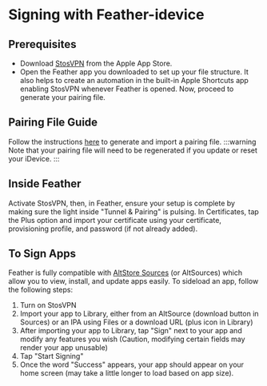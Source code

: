 # Signing with Feather-idevice 
## Prerequisites
- Download [StosVPN](https://apps.apple.com/us/app/stosvpn/id6744003051) from the Apple App Store.
- Open the Feather app you downloaded to set up your file structure. It also helps to create an automation in the built-in Apple Shortcuts app enabling StosVPN whenever Feather is opened. Now, proceed to generate your pairing file.
## Pairing File Guide
Follow the instructions [here](/guide/guides/pairing-file) to generate and import a pairing file.
:::warning
Note that your pairing file will need to be regenerated if you update or reset your iDevice.
:::
## Inside Feather
Activate StosVPN, then, in Feather, ensure your setup is complete by making sure the light inside "Tunnel & Pairing" is pulsing.
In Certificates, tap the Plus option and import your certificate using your certificate, provisioning profile, and password (if not already added).
## To Sign Apps
Feather is fully compatible with [AltStore Sources](https://faq.altstore.io/developers/make-a-source) (or AltSources) which allow you to view, install, and update apps easily.
To sideload an app, follow the following steps:
1. Turn on StosVPN
2. Import your app to Library, either from an AltSource (download button in Sources) or an IPA using Files or a download URL (plus icon in Library)
3. After importing your app to Library, tap "Sign" next to your app and modify any features you wish (Caution, modifying certain fields may render your app unusable)
4. Tap "Start Signing"
5. Once the word "Success" appears, your app should appear on your home screen (may take a little longer to load based on app size).
